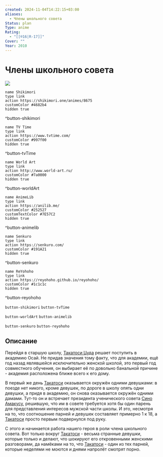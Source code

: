 ```yaml
---
created: 2024-11-04T14:22:15+03:00
aliases:
  - Члены школьного совета
Status: plan
Type: anime
Rating:
  - "[[®️16|R-17]]"
Cover: ""
Year: 2010
---
```


# Члены школьного совета

![](https://nyaa.shikimori.one/uploads/poster/animes/8675/3442601867c060f1cfd76240a13ee322.jpeg)

```button
name Shikimori
type link
action https://shikimori.one/animes/8675
customColor #4682b4
hidden true
```
^button-shikimori

```button
name TV Time
type link
action https://www.tvtime.com/
customColor #997f00
hidden true
```
^button-tvTime

```button
name World Art
type link
action http://www.world-art.ru/
customColor #7a0000
hidden true
```
^button-worldArt

```button
name AnimeLib
type link
action https://anilib.me/
customColor #252527
customTextColor #7E57C2
hidden true
```
^button-animelib

```button
name Senkuro
type link
action https://senkuro.com/
customColor #191A21
hidden true
```
^button-senkuro

```button
name ReYohoho
type link
action https://reyohoho.github.io/reyohoho/
customColor #1c1c1c
hidden true
```
^button-reyohoho

`button-shikimori` `button-tvTime`

`button-worldArt` `button-animelib`

`button-senkuro` `button-reyohoho`

## Описание

Перейдя в старшую школу, [Такатоси Цуда](https://shikimori.one/characters/32770-takatoshi-tsuda) решает поступить в академию Осай. Не придав значения тому факту, что для академии, ещё год назад являвшейся исключительно женской школой, это первый год совместного обучения, он выбирает её по довольно банальной причине - академия расположена ближе всего к его дому.

В первый же день [Такатоси](https://shikimori.one/characters/32770-takatoshi-tsuda) оказывается окружён одними девушками: в поезде нет никого, кроме девушек, по дороге в школу опять одни девушки, а придя в академию, он снова оказывается окружён одними дамами. Тут-то он и встречает президента ученического совета [Сино Амакусу](https://shikimori.one/characters/32797-shino-amakusa), решившую, что им в совете требуется хотя бы один парень для представления интересов мужской части школы. И это, несмотря на то, что соотношение парней и девушек составляет примерно 1 к 18, а [Такатоси](https://shikimori.one/characters/32770-takatoshi-tsuda) просто первым подвернулся под руку.

С этого и начинается работа нашего героя в роли члена школьного совета. Вот только вокруг [Такатоси](https://shikimori.one/characters/32770-takatoshi-tsuda) - весьма странные девушки, которые только и делают, что шокируют его откровенными женскими разговорами, да намёками на то, что [Такатоси](https://shikimori.one/characters/32770-takatoshi-tsuda) - один из тех парней, которые неделями не моются и днями напролёт смотрят порно.
